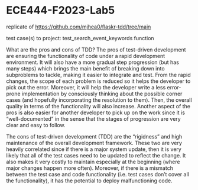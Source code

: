 # ECE444-F2023-Lab5

replicate of https://github.com/mjhea0/flaskr-tdd/tree/main

test case(s) to project: test_search_event_keywords function


What are the pros and cons of TDD?
The pros of test-driven development are ensuring the functionality of code under a rapid development environment. It will also have a more gradual step progression (but has many steps) which brings the main benefit of breaking down into subproblems to tackle, making it easier to integrate and test. From the rapid changes, the scope of each problem is reduced so it helps the developer to pick out the error. Moreover, it will help the developer write a less error-prone implementation by consciously thinking about the possible corner cases (and hopefully incorporating the resolution to them). Then, the overall quality in terms of the functionality will also increase. Another aspect of the pros is also easier for another developer to pick up on the work since it is “well-documented” in the sense that the stages of progression are very clear and easy to follow. 

The cons of test-driven development (TDD) are the “rigidness” and high maintenance of the overall development framework. These two are very heavily correlated since if there is a major system update, then it is very likely that all of the test cases need to be updated to reflect the change. It also makes it very costly to maintain especially at the beginning (where major changes happen more often). Moreover, if there is a mismatch between the test case and code functionality (i.e. test cases don’t cover all the functionality), it has the potential to deploy malfunctioning code. 

